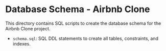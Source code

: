 # Database Schema - Airbnb Clone

This directory contains SQL scripts to create the database schema for the Airbnb Clone project.

- `schema.sql`: SQL DDL statements to create all tables, constraints, and indexes.
